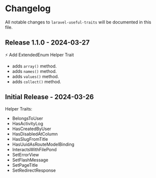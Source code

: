 # Changelog

All notable changes to `laravel-useful-traits` will be documented in this file.

## Release 1.1.0 - 2024-03-27

⚡ Add ExtendedEnum Helper Trait

- adds `array()` method.
- adds `names()` method.
- adds `values()` method.
- adds `collect()` method.

## Initial Release - 2024-03-26

Helper Traits:

- BelongsToUser
- HasActivityLog
- HasCreatedByUser
- HasDisabledAtColumn
- HasSlugFromTitle
- HasUuidAsRouteModelBinding
- InteractsWithFilePond
- SetErrorView
- SetFlashMessage
- SetPageTitle
- SetRedirectResponse
